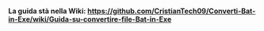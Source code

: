 #### La guida stà nella Wiki: https://github.com/CristianTech09/Converti-Bat-in-Exe/wiki/Guida-su-convertire-file-Bat-in-Exe

